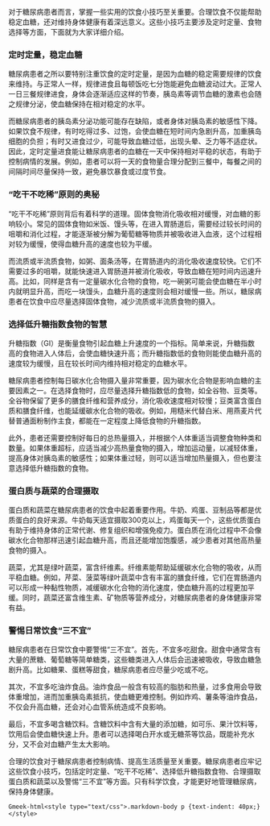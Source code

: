 对于糖尿病患者而言，掌握一些实用的饮食小技巧至关重要。合理饮食不仅能帮助稳定血糖，还对维持身体健康有着深远意义。这些小技巧主要涉及定时定量、食物选择等方面，下面就为大家详细介绍。

### 定时定量，稳定血糖

糖尿病患者之所以要特别注重饮食的定时定量，是因为血糖的稳定需要规律的饮食来维持。与正常人一样，规律进食且每顿饭吃七分饱能避免血糖波动过大。正常人一日三餐规律进食，身体会逐渐适应这样的节奏，胰岛素等调节血糖的激素也会随之规律分泌，使血糖保持在相对稳定的水平。

而糖尿病患者的胰岛素分泌功能可能存在缺陷，或者身体对胰岛素的敏感性下降。如果饮食不规律，有时吃得过多、过饱，会使血糖在短时间内急剧升高，加重胰岛细胞的负担；有时又进食过少，可能导致血糖过低，出现头晕、乏力等不适症状。因此，定时定量进食能让糖尿病患者的血糖在一天中保持相对平稳的状态，有助于控制病情的发展。例如，患者可以将一天的食物量合理分配到三餐中，每餐之间的间隔时间尽量保持一致，避免暴饮暴食或过度节食。

### “吃干不吃稀”原则的奥秘

“吃干不吃稀”原则背后有着科学的道理。固体食物消化吸收相对缓慢，对血糖的影响较小。常见的固体食物如米饭、馒头等，在进入胃肠道后，需要经过较长时间的咀嚼和消化过程，才能逐渐被分解为葡萄糖等物质并被吸收进入血液，这个过程相对较为缓慢，使得血糖升高的速度也较为平缓。

而流质或半流质食物，如粥、面条汤等，在胃肠道内的消化吸收速度较快。它们不需要过多的咀嚼，就能快速进入胃肠道并被消化吸收，导致血糖在短时间内迅速升高。比如，同样是含有一定量碳水化合物的食物，吃一碗粥可能会使血糖在半小时内就明显升高，而吃一块馒头，血糖升高的速度则会相对缓慢一些。所以，糖尿病患者在饮食中应尽量选择固体食物，减少流质或半流质食物的摄入。

### 选择低升糖指数食物的智慧

升糖指数（GI）是衡量食物引起血糖上升速度的一个指标。简单来说，升糖指数高的食物进入人体后，会使血糖快速升高；而升糖指数低的食物则能使血糖升高的速度较为缓慢，且在较长时间内维持相对稳定的血糖水平。

糖尿病患者控制每日碳水化合物摄入量非常重要，因为碳水化合物是影响血糖的主要因素之一。在选择食物时，应尽量选择升糖指数低的食物，如全谷物、豆类等。全谷物保留了更多的膳食纤维和营养成分，消化吸收速度相对较慢；豆类富含蛋白质和膳食纤维，也能延缓碳水化合物的吸收。例如，用糙米代替白米、用燕麦片代替普通面粉制作主食，都能在一定程度上降低食物的升糖指数。

此外，患者还需要控制好每日的总热量摄入，并根据个人体重适当调整食物种类和数量。如果体重超标，应适当减少高热量食物的摄入，增加运动量，以减轻体重，提高身体对胰岛素的敏感性；如果体重过轻，则可以适当增加热量摄入，但也要注意选择低升糖指数的食物。

### 蛋白质与蔬菜的合理摄取

蛋白质和蔬菜在糖尿病患者的饮食中起着重要作用。牛奶、鸡蛋、豆制品等都是优质蛋白的良好来源。牛奶每天适宜摄取300克以上，鸡蛋每天一个，这些优质蛋白有助于维持身体的正常代谢、修复组织和增强免疫力。蛋白质在消化过程中不会像碳水化合物那样迅速引起血糖升高，而且还能增加饱腹感，减少患者对其他高热量食物的摄入。

蔬菜，尤其是绿叶蔬菜，富含纤维素。纤维素能帮助延缓碳水化合物的吸收，从而平稳血糖。例如，芹菜、菠菜等绿叶蔬菜中含有丰富的膳食纤维，它们在胃肠道内可以形成一种黏性物质，减缓碳水化合物的消化速度，使血糖升高的过程更加平缓。同时，蔬菜还富含维生素、矿物质等营养成分，对糖尿病患者的身体健康非常有益。

### 警惕日常饮食“三不宜”

糖尿病患者在日常饮食中要警惕“三不宜”。首先，不宜多吃甜食。甜食中通常含有大量的蔗糖、葡萄糖等简单糖类，这些糖类进入人体后会迅速被吸收，导致血糖急剧升高。比如糖果、蛋糕等甜食，糖尿病患者应尽量少吃或不吃。

其次，不宜多吃油炸食品。油炸食品一般含有较高的脂肪和热量，过多食用会导致体重增加，进而加重胰岛素抵抗，使血糖更难控制。例如炸鸡、薯条等油炸食品，不仅会升高血糖，还会对心血管系统造成不良影响。

最后，不宜多喝含糖饮料。含糖饮料中含有大量的添加糖，如可乐、果汁饮料等，饮用后会使血糖快速上升。患者可以选择喝白开水或无糖茶等饮品，既能补充水分，又不会对血糖产生太大影响。

合理的饮食对于糖尿病患者控制病情、提高生活质量至关重要。糖尿病患者应牢记这些饮食小技巧，包括定时定量、“吃干不吃稀”、选择低升糖指数食物、合理摄取蛋白质和蔬菜以及警惕“三不宜”等方面。只有科学饮食，才能更好地管理糖尿病，保持身体健康。

`Gmeek-html<style type="text/css">.markdown-body p {text-indent: 40px;}</style>`